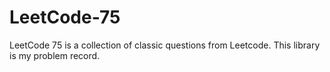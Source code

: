 # LeetCode-75
LeetCode 75 is a collection of classic questions from Leetcode. This library is my problem record.
